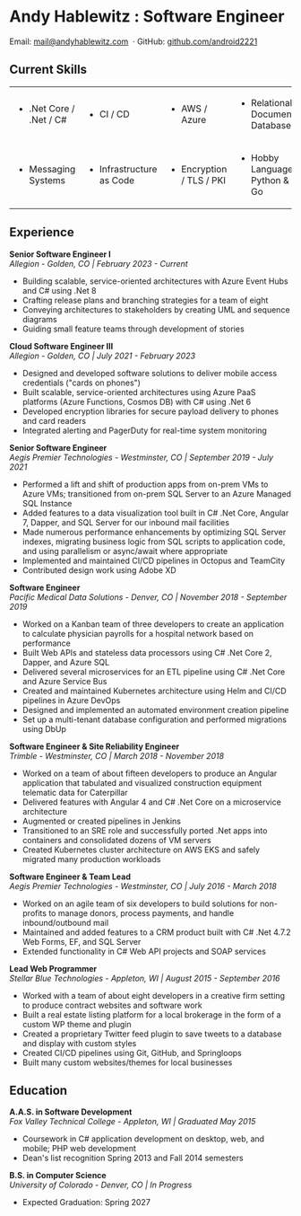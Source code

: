 # Andy Hablewitz : Software Engineer

<div class="contact-info">
<span>Email:</span> <a href="mailto:mail@andyhablewitz.com">mail@andyhablewitz.com</a>
<span>&nbsp·&nbsp</span><span>GitHub:</span> <a target="_blank" href="https://github.com/android2221">github.com/android2221</a>
</div>

## **Current Skills**
<table>
<tr>
<td><ul><li>.Net Core / .Net / C#</li></ul></td>
<td><ul><li>CI / CD</li></ul></td>
<td><ul><li>AWS / Azure</li></ul></td>
<td><ul><li>Relational / Document Databases</li></ul></td>
</tr>
<tr>
<td><ul><li>Messaging Systems</li></ul></td>
<td><ul><li>Infrastructure as Code</li></ul></td>
<td><ul><li>Encryption / TLS / PKI</li></ul></td>
<td><ul><li>Hobby Languages: Python & Go</li></ul></td>
</table>

## **Experience**

**Senior Software Engineer I**  
*Allegion - Golden, CO | February 2023 - Current*

- Building scalable, service-oriented architectures with Azure Event Hubs and C# using .Net 8
- Crafting release plans and branching strategies for a team of eight
- Conveying architectures to stakeholders by creating UML and sequence diagrams
- Guiding small feature teams through development of stories

**Cloud Software Engineer III**  
*Allegion - Golden, CO | July 2021 - February 2023*

- Designed and developed software solutions to deliver mobile access credentials ("cards on phones")
- Built scalable, service-oriented architectures using Azure PaaS platforms (Azure Functions, Cosmos DB) with C# using .Net 6
- Developed encryption libraries for secure payload delivery to phones and card readers
- Integrated alerting and PagerDuty for real-time system monitoring

**Senior Software Engineer**  
*Aegis Premier Technologies - Westminster, CO | September 2019 - July 2021*

- Performed a lift and shift of production apps from on-prem VMs to Azure VMs; transitioned from on-prem SQL Server to an Azure Managed SQL Instance
- Added features to a data visualization tool built in C# .Net Core, Angular 7, Dapper, and SQL Server for our inbound mail facilities
- Made numerous performance enhancements by optimizing SQL Server indexes, migrating business logic from SQL scripts to application code, and using parallelism or async/await where appropriate
- Implemented and maintained CI/CD pipelines in Octopus and TeamCity
- Contributed design work using Adobe XD

**Software Engineer**  
*Pacific Medical Data Solutions - Denver, CO | November 2018 - September 2019*

- Worked on a Kanban team of three developers to create an application to calculate physician payrolls for a hospital network based on performance 
- Built Web APIs and stateless data processors using C# .Net Core 2, Dapper, and Azure SQL
- Delivered several microservices for an ETL pipeline using C# .Net Core and Azure Service Bus
- Created and maintained Kubernetes architecture using Helm and CI/CD pipelines in Azure DevOps
- Designed and implemented an automated environment creation pipeline
- Set up a multi-tenant database configuration and performed migrations using DbUp

**Software Engineer & Site Reliability Engineer**  
*Trimble - Westminster, CO | March 2018 - November 2018*

- Worked on a team of about fifteen developers to produce an Angular application that tabulated and visualized construction equipment telematic data for Caterpillar
- Delivered features with Angular 4 and C# .Net Core on a microservice architecture
- Augmented or created pipelines in Jenkins
- Transitioned to an SRE role and successfully ported .Net apps into containers and consolidated dozens of VM servers 
- Created Kubernetes cluster architecture on AWS EKS and safely migrated many production workloads

**Software Engineer & Team Lead**  
*Aegis Premier Technologies - Westminster, CO  | July 2016 - March 2018*

- Worked on an agile team of six developers to build solutions for non-profits to manage donors, process payments, and handle inbound/outbound mail
- Maintained and added features to a CRM product built with C# .Net 4.7.2 Web Forms, EF, and SQL Server
- Extended functionality in C# Web API projects and SOAP services

**Lead Web Programmer**  
*Stellar Blue Technologies - Appleton, WI | August 2015 - September 2016*

- Worked with a team of about eight developers in a creative firm setting to produce contract websites and software work
- Built a real estate listing platform for a local brokerage in the form of a custom WP theme and plugin
- Created a proprietary Twitter feed plugin to save tweets to a database and display with custom styles
- Created CI/CD pipelines using Git, GitHub, and Springloops
- Built many custom websites/themes for local businesses

## **Education**

**A.A.S. in Software Development**  
*Fox Valley Technical College - Appleton, WI | Graduated May 2015*

- Coursework in C# application development on desktop, web, and mobile; PHP web development
- Dean's list recognition Spring 2013 and Fall 2014 semesters

**B.S. in Computer Science**  
*University of Colorado - Denver, CO | In Progress*

- Expected Graduation: Spring 2027
